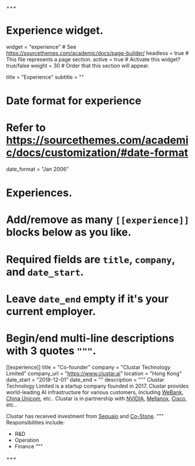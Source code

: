 +++
# Experience widget.
widget = "experience"  # See https://sourcethemes.com/academic/docs/page-builder/
headless = true  # This file represents a page section.
active = true  # Activate this widget? true/false
weight = 30  # Order that this section will appear.

title = "Experience"
subtitle = ""

# Date format for experience
#   Refer to https://sourcethemes.com/academic/docs/customization/#date-format
date_format = "Jan 2006"

# Experiences.
#   Add/remove as many `[[experience]]` blocks below as you like.
#   Required fields are `title`, `company`, and `date_start`.
#   Leave `date_end` empty if it's your current employer.
#   Begin/end multi-line descriptions with 3 quotes `"""`.
[[experience]]
  title = "Co-founder"
  company = "Clustar Technology Limited"
  company_url = "https://www.clustar.ai"
  location = "Hong Kong"
  date_start = "2018-12-01"
  date_end = ""
  description = """
  Clustar Technology Limited is a startup company founded in 2017. Clustar provides world-leading AI infrastructure for various customers, including [WeBank](https://www.webank.com/en/), [China Unicom](https://www.mychinaunicom.com), etc.. Clustar is in partnership with [NVIDIA](https://www.nvidia.com/en-us/), [Mellanox](https://www.mellanox.com), [Cisco](https://www.cisco.com), etc..

  Clustar has received investment from [Sequaio](https://www.sequoiacap.com) and [Co-Stone](http://en.stonevc.com).
  """
  Responsibilities include:
  
  * R&D
  * Operation
  * Finance
  """

<!-- [[experience]]
  title = "Professor"
  company = "University X"
  company_url = ""
  location = "California"
  date_start = "2016-01-01"
  date_end = "2016-12-31"
  description = """Taught electronic engineering and researched semiconductor physics.""" -->

+++
